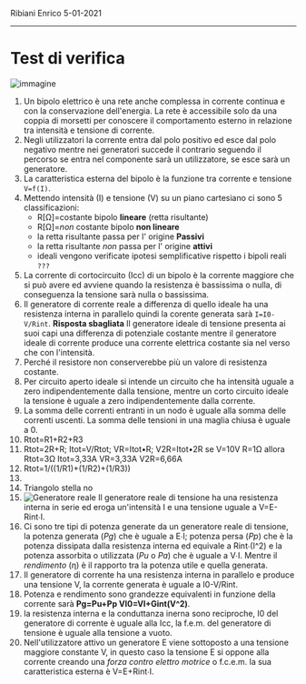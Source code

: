 Ribiani Enrico                                      5-01-2021

-----

# Test di verifica

![immagine](/home/rib/Scaricati/Telegram%20Desktop/elettroooo.jpg)

1. Un bipolo elettrico è una rete anche complessa in corrente continua e con la conservazione dell'energia. La rete è accessibile solo da una coppia di morsetti per conoscere il comportamento esterno in relazione tra intensità e tensione di corrente.
2. Negli utilizzatori la corrente entra dal polo positivo ed esce dal polo negativo mentre nei generatori succede il contrario seguendo il percorso se entra nel componente sarà un utilizzatore, se esce sarà un generatore.
3. La caratteristica esterna del bipolo è la funzione tra corrente e tensione ```V=f(I)```.
4. Mettendo intensità (I) e tensione (V) su un piano cartesiano ci sono 5 classificazioni:
   - R[Ω]=costante bipolo **lineare** (retta risultante)
   - R[Ω]=*non* costante bipolo **non lineare**
   - la retta risultante passa per l' origine **Passivi**
   - la retta risultante *non* passa per l' origine **attivi**
   - ideali vengono verificate ipotesi semplificative rispetto i bipoli reali `???`
5. La corrente di cortocircuito (Icc) di un bipolo è la corrente maggiore che si può avere ed avviene quando la resistenza è bassissima o nulla, di conseguenza la tensione sarà nulla o bassissima.
6. Il generatore di corrente reale a differenza di quello ideale ha una resistenza interna in parallelo quindi la corente generata sarà `I=I0-V/Rint`. **Risposta sbagliata** Il generatore ideale di tensione presenta ai suoi capi una differenza di potenziale costante mentre il generatore ideale di corrente produce una corrente elettrica costante sia nel verso che con l'intensità.
7. Perché il resistore non conserverebbe più un valore di resistenza costante.
8. Per circuito aperto ideale si intende un circuito che ha intensità uguale a zero indipendentemente dalla tensione, mentre un corto circuito ideale la tensione è uguale a zero indipendentemente dalla corrente.
9. La somma delle correnti entranti in un nodo è uguale alla somma delle correnti uscenti.
   La somma delle tensioni in una maglia chiusa è uguale a 0.
10. Rtot=R1+R2+R3
11. Rtot=2R+R; Itot=V/Rtot; VR=Itot•R; V2R=Itot•2R
    se V=10V R=1Ω allora Rtot=3Ω Itot=3,33A VR=3,33A V2R=6,66A
12. Rtot=1/((1/R1)+(1/R2)+(1/R3))
13.
14. Triangolo stella no
15. ![Generatore  reale](/home/rib/Immagini/gern-real-tens.png)                                                                             Il generatore reale di tensione ha una resistenza interna in serie ed eroga un'intensità I e una tensione uguale a V=E-Rint∙I.
16. Ci sono tre tipi di potenza generate da un generatore reale di tensione, la potenza generata (*Pg*) che è uguale a E∙I; potenza persa (*Pp*) che è la potenza dissipata dalla resistenza interna ed equivale a Rint∙(I^2) e la potenza assorbita o utilizzata (*Pu* o *Pa*) che è uguale a V∙I. Mentre il *rendimento* (η) è il rapporto tra la potenza utile e quella generata.
17. Il generatore di corrente ha una resistenza interna in parallelo e produce una tensione V, la corrente generata è uguale a I0-V/Rint.
18. Potenza e rendimento sono grandezze equivalenti in funzione della corrente sarà **Pg=Pu+Pp  VI0=VI+Gint(V^2)**.
19. la resistenza interna e la conduttanza inerna sono reciproche, I0 del generatore di corrente è uguale alla Icc, la f.e.m. del generatore di tensione è uguale alla tensione a vuoto.
20. Nell'utilizzatore attivo un generatore E viene sottoposto a una tensione maggiore constante V, in questo caso la tensione E si oppone alla corrente creando una *forza contro elettro motrice* o f.c.e.m. la sua caratteristica esterna è V=E+Rint∙I.
